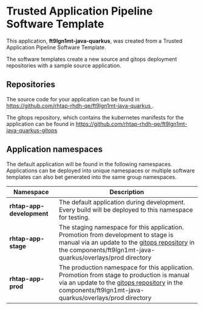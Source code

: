 # Trusted Application Pipeline Software Template

This application, **ft9lgn1mt-java-quarkus**, was created from a Trusted Application Pipeline Software Template.

The software templates create a new source and gitops deployment repositories with a sample source application. 

## Repositories

The source code for your application can be found in [https://github.com/rhtap-rhdh-qe/ft9lgn1mt-java-quarkus ](https://github.com/rhtap-rhdh-qe/ft9lgn1mt-java-quarkus ).
 
The gitops repository, which contains the kubernetes manifests for the application can be found in 
[https://github.com/rhtap-rhdh-qe/ft9lgn1mt-java-quarkus-gitops ](https://github.com/rhtap-rhdh-qe/ft9lgn1mt-java-quarkus-gitops ) 

## Application namespaces 

The default application will be found in the following namespaces. Applications can be deployed into unique namespaces or multiple software templates can also bet generated into the same group namespaces.  

|  Namespace   |  Description   |  
| -------- | -------- |   
| **rhtap-app-development** | The default application during development. Every build will be deployed to this namespace for testing. | 
| **rhtap-app-stage** | The staging namespace for this application. Promotion from development to stage is manual via an update to the [gitops repository](https://github.com/rhtap-rhdh-qe/ft9lgn1mt-java-quarkus-gitops ) in the components/ft9lgn1mt-java-quarkus/overlays/prod directory |  
| **rhtap-app-prod** | The production namespace for this application. Promotion from stage to production is manual via an update to the [gitops repository](https://github.com/rhtap-rhdh-qe/ft9lgn1mt-java-quarkus-gitops ) in the components/ft9lgn1mt-java-quarkus/overlays/prod directory | 